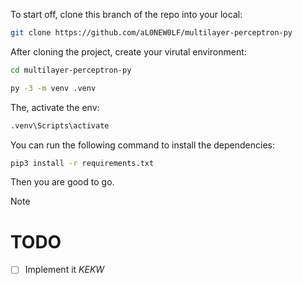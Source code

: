 To start off, clone this branch of the repo into your local:

```bash
git clone https://github.com/aL0NEW0LF/multilayer-perceptron-py
```

After cloning the project, create your virutal environment:
```bash
cd multilayer-perceptron-py
```

```bash
py -3 -m venv .venv
```

The, activate the env:

```bash
.venv\Scripts\activate
```

You can run the following command to install the dependencies:

```bash
pip3 install -r requirements.txt
```

Then you are good to go.

> [!NOTE]
>
> # TODO
>
> - [ ] Implement it _KEKW_
